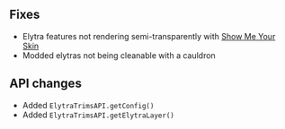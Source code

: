 ## Fixes
- Elytra features not rendering semi-transparently with [Show Me Your Skin](https://modrinth.com/mod/show-me-your-skin)
- Modded elytras not being cleanable with a cauldron

## API changes
- Added `ElytraTrimsAPI.getConfig()`
- Added `ElytraTrimsAPI.getElytraLayer()`